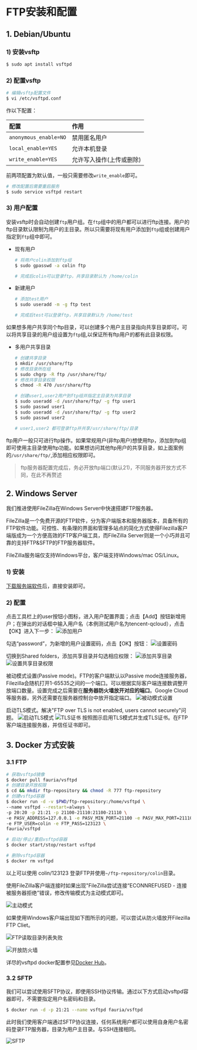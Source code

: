 # FTP安装和配置

## 1. Debian/Ubuntu
### 1) 安装vsftp
``` sh
$ sudo apt install vsftpd
```

### 2) 配置vsftp
```sh
# 编辑vsftp配置文件
$ vi /etc/vsftpd.conf
```
作以下配置：

配置|作用
:-|:-
`anonymous_enable=NO`|禁用匿名用户
`local_enable=YES`|允许本机登录
`write_enable=YES`|允许写入操作(上传或删除)

前两项配置为默认值，一般只需要修改`write_enable`即可。

```sh
# 修改配置后需要重启服务
$ sudo service vsftpd restart
```
### 3) 用户配置
安装vsftp时会自动创建`ftp`用户组。在`ftp`组中的用户都可以进行ftp连接。用户的ftp目录默认限制为用户的主目录。所以只需要将现有用户添加到`ftp`组或创建用户指定到`ftp`组中即可。

* 现有用户

    ```sh
    # 将用户colin添加到ftp组
    $ sudo gpasswd -a colin ftp

    # 完成后colin可以登录ftp，共享目录默认为 /home/colin
    ```

* 新建用户

    ```sh
    # 添加test用户
    $ sudo useradd -m -g ftp test

    # 完成后test可以登录ftp，共享目录默认为 /home/test
    ```

如果想多用户共享同个ftp目录，可以创建多个用户主目录指向共享目录即可。可以将共享目录的用户组设置为`ftp`组,以保证所有ftp用户的都有此目录权限。

* 多用户共享目录

    ```sh
    # 创建共享目录
    $ mkdir /usr/share/ftp
    # 修改目录所在组
    $ sudo chgrp -R ftp /usr/share/ftp/
    # 修改共享目录权限
    $ chmod -R 470 /usr/share/ftp

    # 创建user1,user2用户到ftp组并指定主目录为共享目录
    $ sudo useradd -d /usr/share/ftp/ -g ftp user1
    $ sudo passwd user1
    $ sudo useradd -d /usr/share/ftp/ -g ftp user2
    $ sudo passwd user2
    
    # user1,user2 都可登录ftp并共享/usr/share/ftp/目录
    ```

ftp用户一般只可进行ftp操作。如果常规用户(非ftp用户)想使用ftp，添加到ftp组即可使用主目录使用ftp功能。如果想访问其他ftp用户的共享目录，如上面案例的`/usr/share/ftp/`,添加相应权限即可。

> ftp服务器配置完成后，务必开放ftp端口(默认21)，不同服务器开放方式不同，在此不再赘述


## 2. Windows Server
我们推进使用FileZilla在Windows Server中快速搭建FTP服务器。

FileZilla是一个免费开源的FTP软件，分为客户端版本和服务器版本，具备所有的FTP软件功能。可控性、有条理的界面和管理多站点的简化方式使得Filezilla客户端版成为一个方便高效的FTP客户端工具，而FileZilla Server则是一个小巧并且可靠的支持FTP&SFTP的FTP服务器软件。

FileZilla服务端仅支持Windows平台，客户端支持Windows/mac OS/Linux。
### 1) 安装
[下载服务端软件](https://filezilla-project.org/download.php?type=server)后，直接安装即可。
### 2) 配置
点击工具栏上的user按钮小图标，进入用户配置界面；点击【Add】按钮新增用户；在弹出的对话框中输入用户名（本例测试用户名为tencent-qcloud），点击【OK】进入下一步：
![添加用户](https://i.loli.net/2020/02/25/ncDbWRhJa4AL5CF.png '添加FileZilla用户')

勾选“password”，为新增的用户设置密码，点击【OK】按钮：
![设置密码](https://i.loli.net/2020/02/25/4JOw8AdsVGfloFm.jpg '设置FileZilla用户密码')

切换到Shared folders，添加共享目录并勾选相应权限：
![添加共享目录](https://i.loli.net/2020/02/26/73tHJmhwLEfWaGO.jpg '设置FileZilla共享目录')
![设置共享目录权限](https://i.loli.net/2020/02/25/vin2w4IBuke9Uba.jpg '设置FileZilla权限')

被动模式设置(Passive mode)。FTP的客户端默认以Passive mode连接服务器，Filezilla会随机打开1-65535之间的一个端口。可以根据实际客户端连接数调整开放端口数量。设置完成之后需要在**服务器防火墙放开对应的端口**。Google Cloud等服务器，另外还需要在服务器控制台中放开指定端口。
![被动模式设置](https://i.loli.net/2020/02/25/DqKnehVjzXJNyfU.jpg '设置FileZilla被动模式')

启动TLS模式。解决"FTP over TLS is not enabled, users cannot securely"问题。
![启动TLS模式](https://i.loli.net/2020/02/25/8qoRGYaThUwBcVQ.jpg '设置TLS模式')
![TLS证书](https://i.loli.net/2020/02/25/uhfd9ayJe2FMDI7.jpg '生成证书')
按照图示启用TLS模式并生成TLS证书。在FTP客户端连接服务器，并信任证书即可。

## 3. Docker 方式安装
### 3.1 FTP
```sh
# 获取vsftpd镜像
$ docker pull fauria/vsftpd
# 创建目录开放权限
$ cd && mkdir ftp-repository && chmod -R 777 ftp-repository
# 创建vsftpd容器
$ docker run -d -v $PWD/ftp-repository:/home/vsftpd \
--name vsftpd --restart=always \
-p 20:20 -p 21:21 -p 21100-21110:21100-21110 \
-e PASV_ADDRESS=127.0.0.1 -e PASV_MIN_PORT=21100 -e PASV_MAX_PORT=21110 \
-e FTP_USER=colin -e FTP_PASS=123123 \
fauria/vsftpd

# 启动/停止/重启vsftpd容器
$ docker start/stop/restart vsftpd

# 删除vsftpd容器
$ docker rm vsftpd
```

以上可以使用 colin/123123 登录FTP并使用`~/ftp-repository/colin`目录。

使用FileZilla客户端连接时如果出现"FileZilla尝试连接“ECONNREFUSED - 连接被服务器拒绝”错误，修改传输模式为主动模式即可。

![主动模式](https://i.loli.net/2020/02/25/YrTLDIG56Bw2Wjz.jpg)

如果使用Windows客户端出现如下图所示的问题，可以尝试从防火墙放开Filezilla FTP Cliet。

![FTP读取目录列表失败](https://i.loli.net/2020/02/25/wYPig4x815vqNsz.jpg)

![开放防火墙](https://i.loli.net/2020/02/25/Qk3ZXl79mA4E2Y5.jpg)

详尽的vsftpd docker配置参见[Docker Hub](https://hub.docker.com/r/fauria/vsftpd)。

### 3.2 SFTP
我们可以尝试使用SFTP协议，即使用SSH协议传输。通过以下方式启动vsftpd容器即可，不需要指定用户名密码和目录。

```sh
$ docker run -d -p 21:21 --name vsftpd fauria/vsftpd
```

此时我们使用客户端通过SFTP协议连接，任何系统用户都可以使用自身用户名密码登录FTP服务器，目录为用户主目录。与SSH连接相同。

![SFTP](https://i.loli.net/2020/02/25/o1xhkiTznA5QXvZ.jpg)